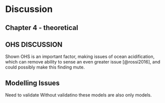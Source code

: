 # Discussion




## Chapter 4 - theoretical


## OHS DISCUSSION
Shown OHS is an important factor, making issues of ocean acidification, which can remove ability to sense an even greater issue [@rossi2016], and could possibly make this finding mute.


## Modelling Issues

Need to validate
Without validatino these models are also only models. 
